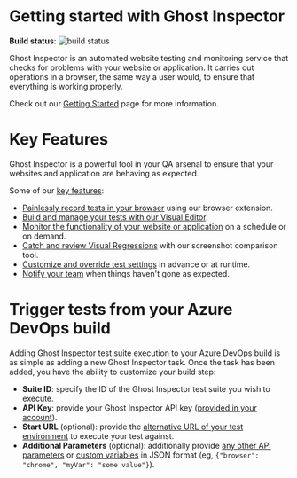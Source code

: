 # Getting started with Ghost Inspector

**Build status**: ![build status](https://api.travis-ci.org/ghost-inspector/ghost-inspector-azure-devops.svg?branch=stable)

Ghost Inspector is an automated website testing and monitoring service that checks for problems with your website or application. It carries out operations in a browser, the same way a user would, to ensure that everything is working properly.

Check out our [Getting Started](https://ghostinspector.com/docs/getting-started/) page for more information.

# Key Features
Ghost Inspector is a powerful tool in your QA arsenal to ensure that your websites and application are behaving as expected.

Some of our [key features](https://ghostinspector.com/learn-more/):

 * [Painlessly record tests in your browser](https://ghostinspector.com/docs/test-recorder/) using our browser extension.
 * [Build and manage your tests with our Visual Editor](https://ghostinspector.com/docs/test-editor/).
 * [Monitor the functionality of your website or application](https://ghostinspector.com/docs/test-schedule/) on a schedule or on demand.
 * [Catch and review Visual Regressions](https://ghostinspector.com/docs/comparing-screenshots/) with our screenshot comparison tool.
 * [Customize and override test settings](https://ghostinspector.com/docs/test-settings/) in advance or at runtime.
 * [Notify your team](https://ghostinspector.com/docs/notification/) when things haven't gone as expected.

# Trigger tests from your Azure DevOps build
Adding Ghost Inspector test suite execution to your Azure DevOps build is as simple as adding a new Ghost Inspector task.
Once the task has been added, you have the ability to customize your build step:

 * **Suite ID**: specify the ID of the Ghost Inspector test suite you wish to execute.
 * **API Key**: provide your Ghost Inspector API key ([provided in your account](https://app.ghostinspector.com/account)).
 * **Start URL** (optional): provide the [alternative URL of your test environment](https://ghostinspector.com/docs/reusing-tests-different-environments/) to execute your test against.
 * **Additional Parameters** (optional): additionally provide [any other API parameters](https://ghostinspector.com/docs/api/tests/#execute) or [custom variables](https://ghostinspector.com/docs/variables/) in JSON format (eg, `{"browser": "chrome", "myVar": "some value"}`).
 
